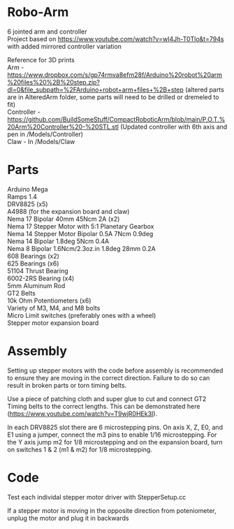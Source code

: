 # Robo-Arm

6 jointed arm and controller <br />
Project based on https://www.youtube.com/watch?v=wI4Jh-T0Tlo&t=794s with added mirrored controller variation <br />

Reference for 3D prints <br />
Arm - https://www.dropbox.com/s/gp74rmva8efm28f/Arduino%20robot%20arm%20files%20%2B%20step.zip?dl=0&file_subpath=%2FArduino+robot+arm+files+%2B+step (altered parts are in AlteredArm folder, some parts will need to be drilled or dremeled to fit) <br />
Controller - https://github.com/BuildSomeStuff/CompactRoboticArm/blob/main/P.O.T.%20Arm%20Controller%20-%20STL.stl (Updated controller with 6th axis and pen in /Models/Controller) <br />
Claw - In /Models/Claw

# Parts

Arduino Mega <br />
Ramps 1.4 <br />
DRV8825 (x5) <br />
A4988 (for the expansion board and claw) <br />
Nema 17 Bipolar 40mm 45Ncm 2A (x2) <br />
Nema 17 Stepper Motor with 5:1 Planetary Gearbox <br />
Nema 14 Stepper Motor Bipolar 0.5A 7Ncm 0.9deg <br />
Nema 14 Bipolar 1.8deg 5Ncm 0.4A <br />
Nema 8 Bipolar 1.6Ncm/2.3oz.in 1.8deg 28mm 0.2A <br />
608 Bearings (x2) <br />
625 Bearings (x6) <br />
51104 Thrust Bearing <br />
6002-2RS Bearing (x4) <br />
5mm Aluminum Rod <br />
GT2 Belts <br />
10k Ohm Potentiometers (x6) <br />
Variety of M3, M4, and M8 bolts <br />
Micro Limit switches (preferably ones with a wheel) <br/>
Stepper motor expansion board <br />

# Assembly

Setting up stepper motors with the code before assembly is recommended to ensure they are moving in the correct direction. Failure to do so can result in broken parts or torn timing belts. <br/>

Use a piece of patching cloth and super glue to cut and connect GT2 Timing belts to the correct lengths. This can be demonstrated here (https://www.youtube.com/watch?v=T9wjR0HEk3I). <br/>

In each DRV8825 slot there are 6 microstepping pins. On axis X, Z, E0, and E1 using a jumper, connect the m3 pins to enable 1/16 microstepping. For the Y axis jump m2 for 1/8 microstepping and on the expansion board, turn on switches 1 & 2 (m1 & m2) for 1/8 microstepping.

# Code

Test each individal stepper motor driver with StepperSetup.cc <br/>

If a stepper motor is moving in the opposite direction from poteniometer, unplug the motor and plug it in backwards <br/>

